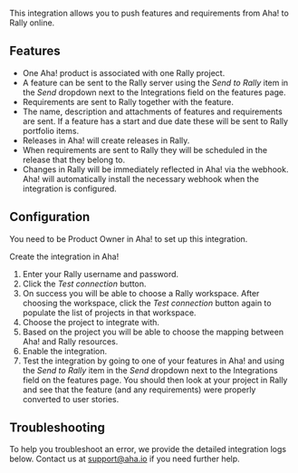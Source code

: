 This integration allows you to push features and requirements from Aha! to Rally online.

## Features

* One Aha! product is associated with one Rally project.
* A feature can be sent to the Rally server using the _Send to Rally_ item in the _Send_ dropdown next to the Integrations field on the features page.
* Requirements are sent to Rally together with the feature.
* The name, description and attachments of features and requirements are sent. If a feature has a start and due date these will be sent to Rally portfolio items.
* Releases in Aha! will create releases in Rally.
* When requirements are sent to Rally they will be scheduled in the release that they belong to. 
* Changes in Rally will be immediately reflected in Aha! via the webhook. Aha! will automatically install the necessary webhook when the integration is configured.

## Configuration

You need to be Product Owner in Aha! to set up this integration.

Create the integration in Aha!

1. Enter your Rally username and password.
2. Click the _Test connection_ button.
3. On success you will be able to choose a Rally workspace. After choosing the workspace, click the _Test connection_ button again to populate the list of projects in that workspace.
4. Choose the project to integrate with. 
5. Based on the project you will be able to choose the mapping between Aha! and Rally resources.
6. Enable the integration.
7. Test the integration by going to one of your features in Aha! and using the _Send to Rally_ item in the _Send_ dropdown next to the Integrations field on the features page. You should then look at your project in Rally and see that the feature (and any requirements) were properly converted to user stories.

## Troubleshooting

To help you troubleshoot an error, we provide the detailed integration logs below. Contact us at support@aha.io if you need further help.
